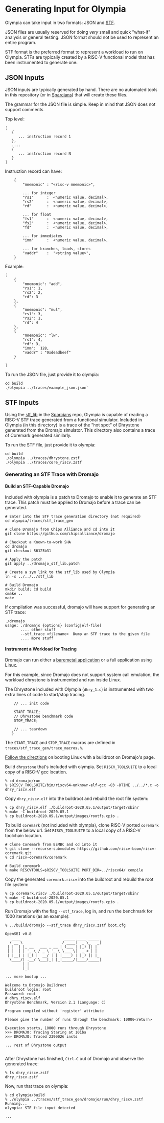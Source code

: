 # Generating Input for Olympia

Olympia can take input in two formats: JSON and
[STF](https://github.com/sparcians/stf_spec).

JSON files are usually reserved for doing *very* small and quick
"what-if" analysis or general testing.  JSON format should not be used
to represent an entire program.

STF format is the preferred format to represent a workload to run on
Olympia.  STFs are typically created by a RISC-V functional model that
has been instrumented to generate one.

## JSON Inputs

JSON inputs are typically generated by hand.  There are no automated
tools in this repository (or in
[Sparcians](https://github.com/sparcians)) that will create these
files.

The grammar for the JSON file is simple.  Keep in mind that JSON does
not support comments.

Top level:

```
[
   {
      ... instruction record 1
   },
   ....
   {
      ... instruction record N
   }
]
```
Instruction record can have:
```
    {
        "mnemonic" : "<risc-v mnemonic>",

        ... for integer
        "rs1"      :  <numeric value, decimal>,
        "rs2"      :  <numeric value, decimal>,
        "rd"       :  <numeric value, decimal>,

        ... for float
        "fs1"      :  <numeric value, decimal>,
        "fs2"      :  <numeric value, decimal>,
        "fd"       :  <numeric value, decimal>,

        ... for immediates
        "imm"      :  <numeric value, decimal>,

        ... for branches, loads, stores
        "vaddr"    :  "<string value>",
    }
```

Example:
```
[
    {
        "mnemonic": "add",
        "rs1": 1,
        "rs2": 2,
        "rd": 3
    },
    {
        "mnemonic": "mul",
        "rs1": 3,
        "rs2": 1,
        "rd": 4
    },
    {
        "mnemonic": "lw",
        "rs1": 4,
        "rd": 3,
        "imm":  128,
        "vaddr" : "0xdeadbeef"
    }

]
```

To run the JSON file, just provide it to olympia:
```
cd build
./olympia ../traces/example_json.json`
```

## STF Inputs

Using the [stf_lib]() in the [Sparcians](https://github.com/sparcians)
repo, Olympia is capable of reading a RISC-V STF trace generated from
a functional simulator.  Included in Olympia (in this directory) is a
trace of the "hot spot" of Dhrystone generated from the Dromajo
simulator. This directory also contains a trace of Coremark generated
similarly.

To run the STF file, just provide it to olympia:
```
cd build
./olympia ../traces/dhrystone.zstf
./olympia ../traces/core_riscv.zstf
```

### Generating an STF Trace with Dromajo

#### Build an STF-Capable Dromajo

Included with olympia is a patch to Dromajo to enable it to generate
an STF trace.  This patch must be applied to Dromajo before a trace
can be generated.

```
# Enter into the STF trace generation directory (not required)
cd olympia/traces/stf_trace_gen

# Clone Dromajo from Chips Alliance and cd into it
git clone https://github.com/chipsalliance/dromajo

# Checkout a Known-to-work SHA
cd dromajo
git checkout 86125b31

# Apply the patch
git apply ../dromajo_stf_lib.patch

# Create a sym link to the stf_lib used by Olympia
ln -s ../../../stf_lib

# Build Dromajo
mkdir build; cd build
cmake ..
make
```
If compilation was successful, dromajo will have support for generating an STF trace:
```
./dromajo
usage: ./dromajo {options} [config|elf-file]
       .... other stuff
       --stf_trace <filename>  Dump an STF trace to the given file
       .... more stuff
```

#### Instrument a Workload for Tracing

Dromajo can run either a [baremetal application](https://github.com/chipsalliance/dromajo/blob/master/doc/setup.md#small-baremetal-program) or
a full application using Linux.

For this example, since Dromajo does not support system call
emulation, the workload dhrystone is instrumented and run inside
Linux.

The Dhrystone included with Olympia (`dhry_1.c`) is instrumented with
two extra lines of code to start/stop tracing.

``` main() {
    // ... init code

    START_TRACE;
    // Dhrystone benchmark code
    STOP_TRACE;

    // ... teardown
   }

```
The `START_TRACE` and `STOP_TRACE` macros are defined in `traces/stf_trace_gen/trace_macros.h`.

[Follow the directions](https://github.com/chipsalliance/dromajo/blob/master/doc/setup.md#linux-with-buildroot)
on booting Linux with a buildroot on Dromajo's page.

Build `dhrystone` that's included with olympia.  Set `RISCV_TOOLSUITE`
to a local copy of a RISC-V gcc location.

```
% cd dromajo/run
% $RISCV_TOOLSUITE/bin/riscv64-unknown-elf-gcc -O3 -DTIME ../../*.c -o dhry_riscv.elf
```
Copy `dhry_riscv.elf` into the buildroot and rebuild the root file system:
```
% cp dhry_riscv.elf ./buildroot-2020.05.1/output/target/sbin/
% make -C buildroot-2020.05.1
% cp buildroot-2020.05.1/output/images/rootfs.cpio .
```

To build `coremark` (not included with olympia), clone RISC-V ported `coremark` from
the below url. Set `RISCV_TOOLSUITE` to a local copy of a RISC-V toolchain location.
```
# Clone Coremark from EEMBC and cd into it
% git clone --recurse-submodules https://github.com/riscv-boom/riscv-coremark.git
% cd riscv-coremark/coremark

# Build coremark
% make RISCVTOOLS=$RISCV_TOOLSUITE PORT_DIR=../riscv64/ compile
```

Copy the generated `coremark.riscv` into the buildroot and rebuild the root file system:
```
% cp coremark.riscv ./buildroot-2020.05.1/output/target/sbin/
% make -C buildroot-2020.05.1
% cp buildroot-2020.05.1/output/images/rootfs.cpio .
```

Run Dromajo with the flag `--stf_trace`, log in, and run the benchmark for
1000 iterations (as an example):

```
% ../build/dromajo --stf_trace dhry_riscv.zstf boot.cfg

OpenSBI v0.8
   ____                    _____ ____ _____
  / __ \                  / ____|  _ \_   _|
 | |  | |_ __   ___ _ __ | (___ | |_) || |
 | |  | | '_ \ / _ \ '_ \ \___ \|  _ < | |
 | |__| | |_) |  __/ | | |____) | |_) || |_
  \____/| .__/ \___|_| |_|_____/|____/_____|
        | |
        |_|

... more bootup ...

Welcome to Dromajo Buildroot
buildroot login: root
Password: root
# dhry_riscv.elf
Dhrystone Benchmark, Version 2.1 (Language: C)

Program compiled without 'register' attribute

Please give the number of runs through the benchmark: 10000<return>

Execution starts, 10000 runs through Dhrystone
>>> DROMAJO: Tracing Staring at 101ba
>>> DROMAJO: Traced 2390026 insts

... rest of Dhrystone output


```
After Dhrystone has finished, `Ctrl-C` out of Dromajo and observe the generated trace:
```
% ls dhry_riscv.zstf
dhry_riscv.zstf
```
Now, run that trace on olympia:
```
% cd olympia/build
% ./olympia ../traces/stf_trace_gen/dromajo/run/dhry_riscv.zstf
Running...
olympia: STF file input detected

...
```
